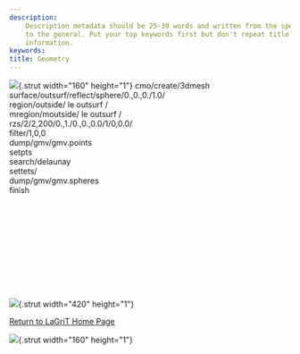 ```yaml
---
description: 
    Description metadata should be 25-30 words and written from the specific
    to the general. Put your top keywords first but don't repeat title
    information.
keywords:  
title: Geometry
---
```




![](http://www.lanl.gov/images/xtransparent.gif){.strut width="160"
height="1"}
cmo/create/3dmesh\
surface/outsurf/reflect/sphere/0.,0.,0./1.0/\
region/outside/ le outsurf /\
mregion/moutside/ le outsurf /\
rzs/2/2,200/0.,1./0.,0.,0.0/1/0,0.0/\
filter/1,0,0\
dump/gmv/gmv.points\
setpts\
search/delaunay\
settets/\
dump/gmv/gmv.spheres\
finish

 
=

 

 

 

![](http://www.lanl.gov/images/xtransparent.gif){.strut width="420"
height="1"}

[Return to LaGriT Home Page](index.shtml)

![](http://www.lanl.gov/images/xtransparent.gif){.strut width="160"
height="1"}


